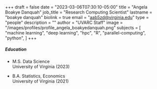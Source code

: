 +++
draft = false
date = "2023-03-06T07:30:10-05:00"
title = "Angela Boakye Danquah"
job_title = "Research Computing Scientist"
lastname = "boakye danquah"
biolink = true
email = "aab5zd@virginia.edu"
type = "people"
description = ""
author = "UVARC Staff"
image = "/images/profiles/profile_angela_boakyedanquah.png"
subjects = [
  "machine learning",
  "deep learning",
  "hpc",
  "R",
  "parallel-computing",
  "python",
]
+++





##### Education
- M.S. Data Science  
University of Virginia (2023)

- B.A. Statistics, Economics  
University of Virginia (2021)
